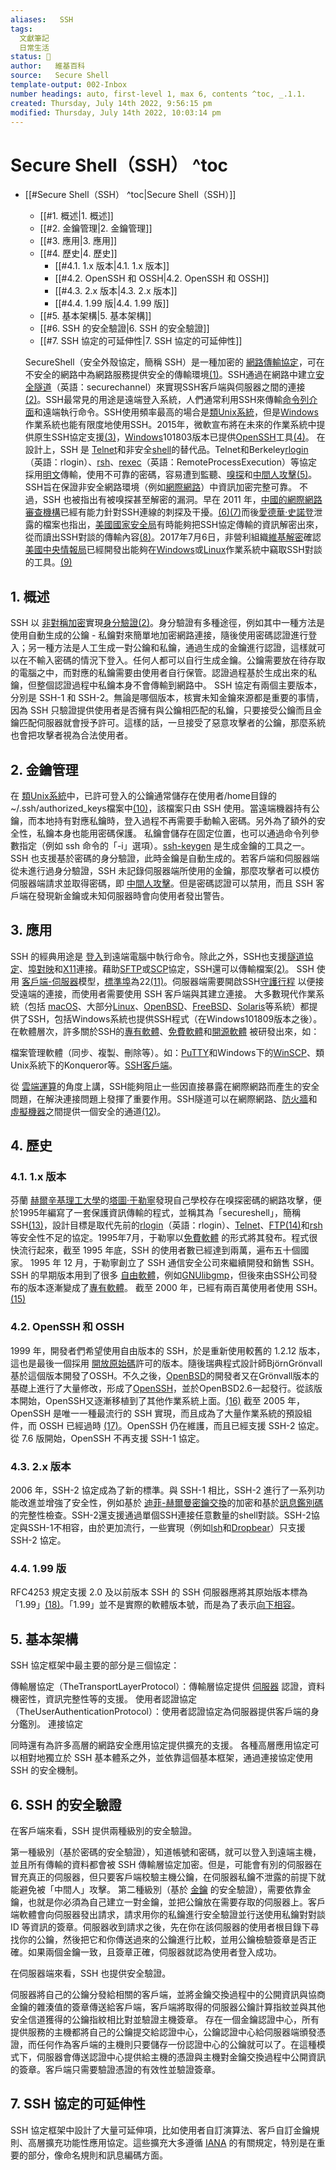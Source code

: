 ```yaml
---
aliases:   SSH 
tags: 
  文獻筆記 
  日常生活 
status: 🌲
author:   維基百科 
source:   Secure Shell 
template-output: 002-Inbox
number headings: auto, first-level 1, max 6, contents ^toc, _.1.1.
created: Thursday, July 14th 2022, 9:56:15 pm
modified: Thursday, July 14th 2022, 10:03:14 pm
---
```

# Secure Shell（SSH） ^toc

- [[#Secure Shell（SSH） ^toc|Secure Shell（SSH）]]
	- [[#1. 概述|1. 概述]]
	- [[#2. 金鑰管理|2. 金鑰管理]]
	- [[#3. 應用|3. 應用]]
	- [[#4. 歷史|4. 歷史]]
		- [[#4.1. 1.x 版本|4.1. 1.x 版本]]
		- [[#4.2. OpenSSH 和 OSSH|4.2. OpenSSH 和 OSSH]]
		- [[#4.3. 2.x 版本|4.3. 2.x 版本]]
		- [[#4.4. 1.99 版|4.4. 1.99 版]]
	- [[#5. 基本架構|5. 基本架構]]
	- [[#6. SSH 的安全驗證|6. SSH 的安全驗證]]
	- [[#7. SSH 協定的可延伸性|7. SSH 協定的可延伸性]]

  SecureShell（安全外殼協定，簡稱 SSH）是一種加密的 [網路傳輸協定](https://zh.m.wikipedia.org/wiki/%E7%BD%91%E7%BB%9C%E4%BC%A0%E8%BE%93%E5%8D%8F%E8%AE%AE)，可在不安全的網路中為網路服務提供安全的傳輸環境[(1)](https://zh.m.wikipedia.org/zh-tw/Secure_Shell#cite_note-rfc4251-1)。SSH通過在網路中建立[安全隧道](https://zh.m.wikipedia.org/w/index.php?title=%E5%AE%89%E5%85%A8%E9%9A%A7%E9%81%93&action=edit&redlink=1)（英語：securechannel）來實現SSH客戶端與伺服器之間的連接[(2)](https://zh.m.wikipedia.org/zh-tw/Secure_Shell#cite_note-rfc4252-2)。SSH最常見的用途是遠端登入系統，人們通常利用SSH來傳輸[命令列介面](https://zh.m.wikipedia.org/wiki/%E5%91%BD%E4%BB%A4%E8%A1%8C%E7%95%8C%E9%9D%A2)和遠端執行命令。SSH使用頻率最高的場合是[類Unix系統](https://zh.m.wikipedia.org/wiki/%E7%B1%BBUnix%E7%B3%BB%E7%BB%9F)，但是[Windows](https://zh.m.wikipedia.org/wiki/Windows)作業系統也能有限度地使用SSH。2015年，微軟宣布將在未來的作業系統中提供原生SSH協定支援[(3)](https://zh.m.wikipedia.org/zh-tw/Secure_Shell#cite_note-3)，[Windows](https://zh.m.wikipedia.org/wiki/Windows)101803版本已提供[OpenSSH](https://zh.m.wikipedia.org/wiki/OpenSSH)工具[(4)](https://zh.m.wikipedia.org/zh-tw/Secure_Shell#cite_note-4)。
  在設計上，SSH 是 [Telnet](https://zh.m.wikipedia.org/wiki/Telnet)和非安全[shell](https://zh.m.wikipedia.org/wiki/Unix_shell)的替代品。Telnet和Berkeley[rlogin](https://zh.m.wikipedia.org/w/index.php?title=Rlogin&action=edit&redlink=1)（英語：rlogin）、[rsh](https://zh.m.wikipedia.org/wiki/%E8%BF%9C%E7%A8%8B%E5%A4%96%E5%A3%B3)、[rexec](https://zh.m.wikipedia.org/w/index.php?title=Rexec&action=edit&redlink=1)（英語：RemoteProcessExecution）等協定採用[明文](https://zh.m.wikipedia.org/wiki/%E6%98%8E%E6%96%87)傳輸，使用不可靠的密碼，容易遭到監聽、[嗅探](https://zh.m.wikipedia.org/wiki/%E6%95%B8%E6%93%9A%E5%8C%85%E5%88%86%E6%9E%90%E5%99%A8)和[中間人攻擊](https://zh.m.wikipedia.org/wiki/%E4%B8%AD%E9%97%B4%E4%BA%BA%E6%94%BB%E5%87%BB)[(5)](https://zh.m.wikipedia.org/zh-tw/Secure_Shell#cite_note-5)。SSH旨在保證非安全網路環境（例如[網際網路](https://zh.m.wikipedia.org/wiki/%E4%BA%92%E8%81%94%E7%BD%91)）中資訊加密完整可靠。
  不過，SSH 也被指出有被嗅探甚至解密的漏洞。早在 2011 年，[中國的網際網路審查機構](https://zh.m.wikipedia.org/wiki/%E4%B8%AD%E8%8F%AF%E4%BA%BA%E6%B0%91%E5%85%B1%E5%92%8C%E5%9C%8B%E7%B6%B2%E7%B5%A1%E5%AF%A9%E6%9F%A5)已經有能力針對SSH連線的刺探及干擾。[(6)](https://zh.m.wikipedia.org/zh-tw/Secure_Shell#cite_note-6)[(7)](https://zh.m.wikipedia.org/zh-tw/Secure_Shell#cite_note-7)而後[愛德華·史諾登](https://zh.m.wikipedia.org/wiki/%E7%88%B1%E5%BE%B7%E5%8D%8E%C2%B7%E6%96%AF%E8%AF%BA%E7%99%BB)泄露的檔案也指出，[美國國家安全局](https://zh.m.wikipedia.org/wiki/%E7%BE%8E%E5%9B%BD%E5%9B%BD%E5%AE%B6%E5%AE%89%E5%85%A8%E5%B1%80)有時能夠把SSH協定傳輸的資訊解密出來，從而讀出SSH對談的傳輸內容[(8)](https://zh.m.wikipedia.org/zh-tw/Secure_Shell#cite_note-Spiegel2014-8)。2017年7月6日，非營利組織[維基解密](https://zh.m.wikipedia.org/wiki/%E7%B6%AD%E5%9F%BA%E8%A7%A3%E5%AF%86)確認[美國中央情報局](https://zh.m.wikipedia.org/wiki/%E7%BE%8E%E5%9B%BD%E4%B8%AD%E5%A4%AE%E6%83%85%E6%8A%A5%E5%B1%80)已經開發出能夠在[Windows](https://zh.m.wikipedia.org/wiki/Microsoft_Windows)或[Linux](https://zh.m.wikipedia.org/wiki/Linux)作業系統中竊取SSH對談的工具。[(9)](https://zh.m.wikipedia.org/zh-tw/Secure_Shell#cite_note-9)
  
## 1. 概述

  SSH 以 [非對稱加密](https://zh.m.wikipedia.org/wiki/%E9%9D%9E%E5%AF%B9%E7%A7%B0%E5%8A%A0%E5%AF%86)實現[身分驗證](https://zh.m.wikipedia.org/wiki/%E8%BA%AB%E4%BB%BD%E9%AA%8C%E8%AF%81)[(2)](https://zh.m.wikipedia.org/zh-tw/Secure_Shell#cite_note-rfc4252-2)。身分驗證有多種途徑，例如其中一種方法是使用自動生成的公鑰 - 私鑰對來簡單地加密網路連接，隨後使用密碼認證進行登入；另一種方法是人工生成一對公鑰和私鑰，通過生成的金鑰進行認證，這樣就可以在不輸入密碼的情況下登入。任何人都可以自行生成金鑰。公鑰需要放在待存取的電腦之中，而對應的私鑰需要由使用者自行保管。認證過程基於生成出來的私鑰，但整個認證過程中私鑰本身不會傳輸到網路中。
  SSH 協定有兩個主要版本，分別是 SSH-1 和 SSH-2。無論是哪個版本，核實未知金鑰來源都是重要的事情，因為 SSH 只驗證提供使用者是否擁有與公鑰相匹配的私鑰，只要接受公鑰而且金鑰匹配伺服器就會授予許可。這樣的話，一旦接受了惡意攻擊者的公鑰，那麼系統也會把攻擊者視為合法使用者。

## 2. 金鑰管理

  在 [類Unix系統](https://zh.m.wikipedia.org/wiki/%E7%B1%BBUnix%E7%B3%BB%E7%BB%9F)中，已許可登入的公鑰通常儲存在使用者/home目錄的~/.ssh/authorized_keys檔案中[(10)](https://zh.m.wikipedia.org/zh-tw/Secure_Shell#cite_note-10)，該檔案只由 SSH 使用。當遠端機器持有公鑰，而本地持有對應私鑰時，登入過程不再需要手動輸入密碼。另外為了額外的安全性，私鑰本身也能用密碼保護。
  私鑰會儲存在固定位置，也可以通過命令列參數指定（例如 ssh 命令的「-i」選項）。[ssh-keygen](https://zh.m.wikipedia.org/wiki/Ssh-keygen) 是生成金鑰的工具之一。
  SSH 也支援基於密碼的身分驗證，此時金鑰是自動生成的。若客戶端和伺服器端從未進行過身分驗證，SSH 未記錄伺服器端所使用的金鑰，那麼攻擊者可以模仿伺服器端請求並取得密碼，即 [中間人攻擊](https://zh.m.wikipedia.org/wiki/%E4%B8%AD%E9%97%B4%E4%BA%BA%E6%94%BB%E5%87%BB)。但是密碼認證可以禁用，而且 SSH 客戶端在發現新金鑰或未知伺服器時會向使用者發出警告。

## 3. 應用

  SSH 的經典用途是 [登入](https://zh.m.wikipedia.org/wiki/%E7%99%BB%E5%85%A5)到遠端電腦中執行命令。除此之外，SSH也支援[隧道協定](https://zh.m.wikipedia.org/wiki/%E9%9A%A7%E9%81%93%E5%8D%8F%E8%AE%AE)、[埠對映](https://zh.m.wikipedia.org/wiki/%E7%AB%AF%E5%8F%A3%E6%98%A0%E5%B0%84)和[X11](https://zh.m.wikipedia.org/wiki/X_Window%E7%B3%BB%E7%B5%B1)連接。藉助[SFTP](https://zh.m.wikipedia.org/wiki/SSH%E6%96%87%E4%BB%B6%E4%BC%A0%E8%BE%93%E5%8D%8F%E8%AE%AE)或[SCP](https://zh.m.wikipedia.org/wiki/%E5%AE%89%E5%85%A8%E5%A4%8D%E5%88%B6)協定，SSH還可以傳輸檔案[(2)](https://zh.m.wikipedia.org/zh-tw/Secure_Shell#cite_note-rfc4252-2)。
  SSH 使用 [客戶端-伺服器](https://zh.m.wikipedia.org/wiki/%E4%B8%BB%E5%BE%9E%E5%BC%8F%E6%9E%B6%E6%A7%8B)模型，[標準埠](https://zh.m.wikipedia.org/wiki/TCP/UDP%E7%AB%AF%E5%8F%A3%E5%88%97%E8%A1%A8)為22[(11)](https://zh.m.wikipedia.org/zh-tw/Secure_Shell#cite_note-11)。伺服器端需要開啟SSH[守護行程](https://zh.m.wikipedia.org/wiki/%E5%AE%88%E6%8A%A4%E8%BF%9B%E7%A8%8B) 以便接受遠端的連接，而使用者需要使用 SSH 客戶端與其建立連接。
  大多數現代作業系統（包括 [macOS](https://zh.m.wikipedia.org/wiki/MacOS)、大部分[Linux](https://zh.m.wikipedia.org/wiki/Linux)、[OpenBSD](https://zh.m.wikipedia.org/wiki/OpenBSD)、[FreeBSD](https://zh.m.wikipedia.org/wiki/FreeBSD)、[Solaris](https://zh.m.wikipedia.org/wiki/Solaris)等系統）都提供了SSH，包括Windows系統也提供SSH程式（在Windows101809版本之後）。在軟體層次，許多關於SSH的[專有軟體](https://zh.m.wikipedia.org/wiki/%E4%B8%93%E6%9C%89%E8%BD%AF%E4%BB%B6)、[免費軟體](https://zh.m.wikipedia.org/wiki/%E5%85%8D%E8%B2%BB%E8%BB%9F%E9%AB%94)和[開源軟體](https://zh.m.wikipedia.org/wiki/%E5%BC%80%E6%BA%90%E8%BD%AF%E4%BB%B6) 被研發出來，如：

  檔案管理軟體（同步、複製、刪除等）。如：[PuTTY](https://zh.m.wikipedia.org/wiki/PuTTY)和Windows下的[WinSCP](https://zh.m.wikipedia.org/wiki/WinSCP)、類Unix系統下的Konqueror等。[SSH客戶端](https://zh.m.wikipedia.org/wiki/SSH%E5%AE%A2%E6%88%B7%E7%AB%AF%E6%AF%94%E8%BE%83)。

  從 [雲端運算](https://zh.m.wikipedia.org/wiki/%E4%BA%91%E8%AE%A1%E7%AE%97)的角度上講，SSH能夠阻止一些因直接暴露在網際網路而產生的安全問題，在解決連接問題上發揮了重要作用。SSH隧道可以在網際網路、[防火牆](https://zh.m.wikipedia.org/wiki/%E9%98%B2%E7%81%AB%E5%A2%99)和[虛擬機器](https://zh.m.wikipedia.org/wiki/%E8%99%9A%E6%8B%9F%E6%9C%BA)之間提供一個安全的通道[(12)](https://zh.m.wikipedia.org/zh-tw/Secure_Shell#cite_note-12)。

## 4. 歷史

### 4.1. 1.x 版本

  芬蘭 [赫爾辛基理工大學](https://zh.m.wikipedia.org/wiki/%E8%B5%AB%E5%B0%94%E8%BE%9B%E5%9F%BA%E7%90%86%E5%B7%A5%E5%A4%A7%E5%AD%A6)的[塔圖·于勒寧](https://zh.m.wikipedia.org/wiki/%E5%A1%94%E5%9B%BE%C2%B7%E4%BA%8E%E5%8B%92%E5%AE%81)發現自己學校存在嗅探密碼的網路攻擊，便於1995年編寫了一套保護資訊傳輸的程式，並稱其為「secureshell」，簡稱SSH[(13)](https://zh.m.wikipedia.org/zh-tw/Secure_Shell#cite_note-13)，設計目標是取代先前的[rlogin](https://zh.m.wikipedia.org/w/index.php?title=Rlogin&action=edit&redlink=1)（英語：rlogin）、[Telnet](https://zh.m.wikipedia.org/wiki/Telnet)、[FTP](https://zh.m.wikipedia.org/wiki/FTP)[(14)](https://zh.m.wikipedia.org/zh-tw/Secure_Shell#cite_note-14)和[rsh](https://zh.m.wikipedia.org/wiki/%E8%BF%9C%E7%A8%8B%E5%A4%96%E5%A3%B3)等安全性不足的協定。1995年7月，于勒寧以[免費軟體](https://zh.m.wikipedia.org/wiki/%E5%85%8D%E8%B2%BB%E8%BB%9F%E9%AB%94) 的形式將其發布。程式很快流行起來，截至 1995 年底，SSH 的使用者數已經達到兩萬，遍布五十個國家。
  1995 年 12 月，于勒寧創立了 SSH 通信安全公司來繼續開發和銷售 SSH。SSH 的早期版本用到了很多 [自由軟體](https://zh.m.wikipedia.org/wiki/%E8%87%AA%E7%94%B1%E8%BD%AF%E4%BB%B6)，例如[GNUlibgmp](https://zh.m.wikipedia.org/wiki/GNU%E5%A4%9A%E9%87%8D%E7%B2%BE%E5%BA%A6%E8%BF%90%E7%AE%97%E5%BA%93)，但後來由SSH公司發布的版本逐漸變成了[專有軟體](https://zh.m.wikipedia.org/wiki/%E4%B8%93%E6%9C%89%E8%BD%AF%E4%BB%B6)。
  截至 2000 年，已經有兩百萬使用者使用 SSH。[(15)](https://zh.m.wikipedia.org/zh-tw/Secure_Shell#cite_note-Nicholas_Rosasco_and_David_Larochelle-15)

### 4.2. OpenSSH 和 OSSH

  1999 年，開發者們希望使用自由版本的 SSH，於是重新使用較舊的 1.2.12 版本，這也是最後一個採用 [開放原始碼](https://zh.m.wikipedia.org/wiki/%E5%BC%80%E6%94%BE%E6%BA%90%E4%BB%A3%E7%A0%81)許可的版本。隨後瑞典程式設計師BjörnGrönvall基於這個版本開發了OSSH。不久之後，[OpenBSD](https://zh.m.wikipedia.org/wiki/OpenBSD)的開發者又在Grönvall版本的基礎上進行了大量修改，形成了[OpenSSH](https://zh.m.wikipedia.org/wiki/OpenSSH)，並於OpenBSD2.6一起發行。從該版本開始，OpenSSH又逐漸移植到了其他作業系統上面。[(16)](https://zh.m.wikipedia.org/zh-tw/Secure_Shell#cite_note-16)
  截至 2005 年，OpenSSH 是唯一一種最流行的 SSH 實現，而且成為了大量作業系統的預設組件，而 OSSH 已經過時 [(17)](https://zh.m.wikipedia.org/zh-tw/Secure_Shell#cite_note-17)。OpenSSH 仍在維護，而且已經支援 SSH-2 協定。從 7.6 版開始，OpenSSH 不再支援 SSH-1 協定。

### 4.3. 2.x 版本

  2006 年，SSH-2 協定成為了新的標準。與 SSH-1 相比，SSH-2 進行了一系列功能改進並增強了安全性，例如基於 [迪菲-赫爾曼密鑰交換](https://zh.m.wikipedia.org/wiki/%E8%BF%AA%E8%8F%B2-%E8%B5%AB%E7%88%BE%E6%9B%BC%E5%AF%86%E9%91%B0%E4%BA%A4%E6%8F%9B)的加密和基於[訊息鑑別碼](https://zh.m.wikipedia.org/wiki/%E8%A8%8A%E6%81%AF%E9%91%91%E5%88%A5%E7%A2%BC)的完整性檢查。SSH-2還支援通過單個SSH連接任意數量的shell對談。SSH-2協定與SSH-1不相容，由於更加流行，一些實現（例如[lsh](https://zh.m.wikipedia.org/wiki/Lsh)和[Dropbear](https://zh.m.wikipedia.org/wiki/Dropbear)）只支援 SSH-2 協定。

### 4.4. 1.99 版

  RFC4253 規定支援 2.0 及以前版本 SSH 的 SSH 伺服器應將其原始版本標為「1.99」[(18)](https://zh.m.wikipedia.org/zh-tw/Secure_Shell#cite_note-18)。「1.99」並不是實際的軟體版本號，而是為了表示[向下相容](https://zh.m.wikipedia.org/wiki/%E5%90%91%E4%B8%8B%E5%85%BC%E5%AE%B9)。

## 5. 基本架構

  SSH 協定框架中最主要的部分是三個協定：

  傳輸層協定（TheTransportLayerProtocol）：傳輸層協定提供 [伺服器](https://zh.m.wikipedia.org/wiki/%E6%9C%8D%E5%8A%A1%E5%99%A8) 認證，資料機密性，資訊完整性等的支援。
  使用者認證協定（TheUserAuthenticationProtocol）：使用者認證協定為伺服器提供客戶端的身分鑑別。
  連接協定

  同時還有為許多高層的網路安全應用協定提供擴充的支援。
  各種高層應用協定可以相對地獨立於 SSH 基本體系之外，並依靠這個基本框架，通過連接協定使用 SSH 的安全機制。

## 6. SSH 的安全驗證

  在客戶端來看，SSH 提供兩種級別的安全驗證。

  第一種級別（基於密碼的安全驗證），知道帳號和密碼，就可以登入到遠端主機，並且所有傳輸的資料都會被 SSH 傳輸層協定加密。但是，可能會有別的伺服器在冒充真正的伺服器，但只要客戶端校驗主機公鑰，在伺服器私鑰不泄露的前提下就能避免被「中間人」攻擊。
  第二種級別（基於 [金鑰](https://zh.m.wikipedia.org/wiki/%E5%85%AC%E5%BC%80%E5%AF%86%E9%92%A5%E5%8A%A0%E5%AF%86) 的安全驗證），需要依靠金鑰，也就是你必須為自己建立一對金鑰，並把公鑰放在需要存取的伺服器上。客戶端軟體會向伺服器發出請求，請求用你的私鑰進行安全驗證並行送使用私鑰對對談 ID 等資訊的簽章。伺服器收到請求之後，先在你在該伺服器的使用者根目錄下尋找你的公鑰，然後把它和你傳送過來的公鑰進行比較，並用公鑰檢驗簽章是否正確。如果兩個金鑰一致，且簽章正確，伺服器就認為使用者登入成功。

  在伺服器端來看，SSH 也提供安全驗證。

  伺服器將自己的公鑰分發給相關的客戶端，並將金鑰交換過程中的公開資訊與協商金鑰的雜湊值的簽章傳送給客戶端，客戶端將取得的伺服器公鑰計算指紋並與其他安全信道獲得的公鑰指紋相比對並驗證主機簽章。
  存在一個金鑰認證中心，所有提供服務的主機都將自己的公鑰提交給認證中心，公鑰認證中心給伺服器端頒發憑證，而任何作為客戶端的主機則只要儲存一份認證中心的公鑰就可以了。在這種模式下，伺服器會傳送認證中心提供給主機的憑證與主機對金鑰交換過程中公開資訊的簽章。客戶端只需要驗證憑證的有效性並驗證簽章。

## 7. SSH 協定的可延伸性

  SSH 協定框架中設計了大量可延伸項，比如使用者自訂演算法、客戶自訂金鑰規則、高層擴充功能性應用協定。這些擴充大多遵循 [IANA](https://zh.m.wikipedia.org/wiki/IANA) 的有關規定，特別是在重要的部分，像命名規則和訊息編碼方面。
